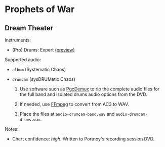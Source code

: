 # Prophets of War

## Dream Theater

Instruments:

  * (Pro) Drums: Expert
    [(preview)](http://pages.cs.wisc.edu/~tolly/customs/?artist=dream-theater&title=prophets-of-war)

Supported audio:

  * `album` (Systematic Chaos)

  * `drumcam` (sysDRUMatic Chaos)

    1. Use software such as [PgcDemux][] to rip the complete audio files
      for the full band and isolated drums audio options from the DVD.

    2. If needed, use [FFmpeg][] to convert from AC3 to WAV.

    3. Place the files at `audio-drumcam-band.wav` and `audio-drumcam-drums.wav`.

[PgcDemux]: http://download.videohelp.com/jsoto/dvdtools.htm
[FFmpeg]: https://www.ffmpeg.org/

Notes:

  * Chart confidence: *high*. Written to Portnoy's recording session DVD.
